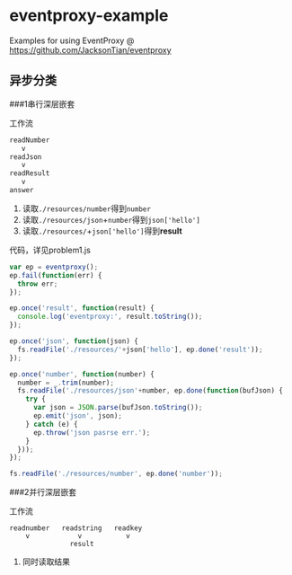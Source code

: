 # eventproxy-example
Examples for using EventProxy @ https://github.com/JacksonTian/eventproxy

## 异步分类

###1串行深层嵌套

工作流

```js
readNumber
   v
readJson
   v
readResult
   v
answer
```

1. 读取`./resources/number`得到`number`
2. 读取`./resources/json`+`number`得到`json['hello']`
3. 读取`./resources/`+`json['hello']`得到**result**

代码，详见problem1.js

```js
var ep = eventproxy();
ep.fail(function(err) {
  throw err;
});

ep.once('result', function(result) {
  console.log('eventproxy:', result.toString());
});

ep.once('json', function(json) {
  fs.readFile('./resources/'+json['hello'], ep.done('result'));
});

ep.once('number', function(number) {
  number = _.trim(number);
  fs.readFile('./resources/json'+number, ep.done(function(bufJson) {
    try {
      var json = JSON.parse(bufJson.toString());
      ep.emit('json', json);
    } catch (e) {
      ep.throw('json pasrse err.');
    }
  }));
});

fs.readFile('./resources/number', ep.done('number'));
```

###2并行深层嵌套

工作流

```
readnumber   readstring   readkey
    v            v           v
               result
```

1. 同时读取结果